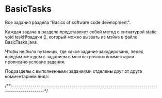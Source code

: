 # BasicTasks
Все задания раздела "Basics of software code development".

Каждая задача в разделе представляет собой метод с сигнатурой static void task№задачи (), который можно вызвать из мэйна в файле BasicTasks.java.

Чтобы не было путаницы, где какое задание закодировано, перед каждым методом с заданием в многострочном комментарии прописано условие задания.

Подразделы с выполненными заданиями отделены друг от друга комментарием вида:

/**-----------------------------------------------------------------------------------------------*/
